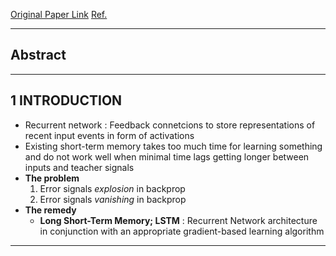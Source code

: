 [Original Paper Link](https://www.researchgate.net/publication/13853244_Long_Short-term_Memory)
[Ref.]()

---

## Abstract

---

## 1 INTRODUCTION

- Recurrent network : Feedback connetcions to store representations of recent input events in form of activations
- Existing short-term memory takes too much time for learning something and do not work well when minimal time lags getting longer between inputs and teacher signals
- **The problem**
	1. Error signals *explosion* in backprop
	2. Error signals *vanishing* in backprop
- **The remedy**
	- **Long Short-Term Memory; LSTM** : Recurrent Network architecture in conjunction with an appropriate gradient-based learning algorithm

---
